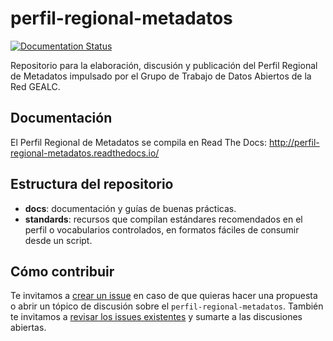 # perfil-regional-metadatos

[![Documentation Status](http://readthedocs.org/projects/paquete-apertura-datos/badge/?version=stable)](http://paquete-apertura-datos.readthedocs.org/es/stable/?badge=stable)

Repositorio para la elaboración, discusión y publicación del Perfil Regional de Metadatos impulsado por el Grupo de Trabajo de Datos Abiertos de la Red GEALC.

## Documentación

El Perfil Regional de Metadatos se compila en Read The Docs: http://perfil-regional-metadatos.readthedocs.io/

## Estructura del repositorio

* **docs**: documentación y guías de buenas prácticas.
* **standards**: recursos que compilan estándares recomendados en el perfil o vocabularios controlados, en formatos fáciles de consumir desde un script.

## Cómo contribuir

Te invitamos a [crear un issue](https://github.com/datosgobar/perfil-regional-metadatos/issues/new) en caso de que quieras hacer una propuesta o abrir un tópico de discusión sobre el `perfil-regional-metadatos`. También te invitamos a [revisar los issues existentes](https://waffle.io/datosgobar/perfil-regional-metadatos) y sumarte a las discusiones abiertas.
